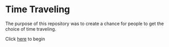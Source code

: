 # Time Traveling

The purpose of this repository was to create a chance for people to get the choice of time traveling.

Click [here](Home) to begin
